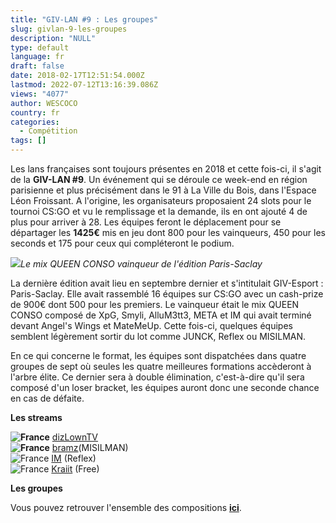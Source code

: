 ```yaml
---
title: "GIV-LAN #9 : Les groupes"
slug: givlan-9-les-groupes
description: "NULL"
type: default
language: fr
draft: false
date: 2018-02-17T12:51:54.000Z
lastmod: 2022-07-12T13:16:39.086Z
views: "4077"
author: WESCOCO
country: fr
categories:
  - Compétition
tags: []
---
```

Les lans françaises sont toujours présentes en 2018 et cette fois-ci, il s'agit de la **GIV-LAN #9**. Un événement qui se déroule ce week-end en région parisienne et plus précisément dans le 91 à La Ville du Bois, dans l'Espace Léon Froissant. A l'origine, les organisateurs proposaient 24 slots pour le tournoi CS:GO et vu le remplissage et la demande, ils en ont ajouté 4 de plus pour arriver à 28\. Les équipes feront le déplacement pour se départager les **1425€** mis en jeu dont 800 pour les vainqueurs, 450 pour les seconds et 175 pour ceux qui compléteront le podium.

![](/images/articles/5a881a981603c/images/tHCgoVoz27UEojJFdQpMXElazYoOFj1caODut5vG.jpeg)_Le mix QUEEN CONSO vainqueur de l'édition Paris-Saclay_

La dernière édition avait lieu en septembre dernier et s'intitulait GIV-Esport : Paris-Saclay. Elle avait rassemblé 16 équipes sur CS:GO avec un cash-prize de 900€ dont 500 pour les premiers. Le vainqueur était le mix QUEEN CONSO composé de XpG, Smyli, AlluM3tt3, META et IM qui avait terminé devant Angel's Wings et MateMeUp. Cette fois-ci, quelques équipes semblent légèrement sortir du lot comme JUNCK, Reflex ou MISILMAN. 

En ce qui concerne le format, les équipes sont dispatchées dans quatre groupes de sept où seules les quatre meilleures formations accèderont à l'arbre élite. Ce dernier sera à double élimination, c'est-à-dire qu'il sera composé d'un loser bracket, les équipes auront donc une seconde chance en cas de défaite.

**Les streams**

**![France](/images/countries/fr.svg)**⁠ [dizLownTV](https://www.twitch.tv/dizlowntv)  
**![France](/images/countries/fr.svg)⁠** [bramz](https://www.twitch.tv/braamzcsgo)(MISILMAN)  
![France](/images/countries/fr.svg)⁠ [IM](https://www.twitch.tv/im2strongg) (Reflex)  
![France](/images/countries/fr.svg)⁠ [Kraiit](http://twitch.tv/kraiit%5Fcsgo ) (Free)

**Les groupes** 

Vous pouvez retrouver l'ensemble des compositions [**ici**](https://event.giv-lan.fr/#section6).
